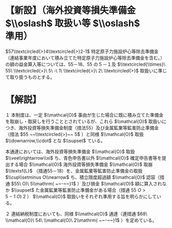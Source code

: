 # 【新設】（海外投資等損失準備金 $\\oslash$ 取扱い等 $\\oslash$ 準用）

$57\\textcircled{>}4\\textcircled{>}2-1$ 特定原子力施設炉心等除去準備金（連結事業年度において積み立てた特定原子力施設炉心等除去準備金を含む。）の額の益金算入等については、55－18、55 の５－１及 $\\textcircled{\\times}\ 55\ \\textcircled{>}\ 5\ -\ 1\ \\textcircled{>}\ 2\ \\textcircled{>}$ 取扱いに準じて取り扱うものとする。

# 【解説】

１ 本制度は、一定 $\\mathcal{O}$ 事由が生じた場合に既に積み立てた準備金を取崩し・取戻しを行うこととされているが、これら $\\mathcal{O}$ 取扱いにつき、海外投資等損失準備金制度（措法55）及び金属鉱業等鉱害防止準備金（措法 $55 ~~\\textcircled{>}~~ 5$ ）と同様 $\\mathcal{O}$ 取扱 $\\downarrow,\\cdot$ とな $\\supset$ ている。

本通達においては、海外投資等損失準備金 $\\mathcal{O}$ 取扱 $\\vee\\rightarrow\\xi$ ち、青色申告書以外 $\\mathcal{O}$ 確定申告書等を提出する場合 $\\mathcal{O}$ 海外投資等損失準備金 $\\mathcal{O}$ 取崩 $\\textsf{L}$ （措通55－18）を、金属鉱業等鉱害防止準備金の取扱 $\\cup\\setminus O\\nearrow$ ち、積立限度超過額 $\\mathcal{O}$ 認容（措通 $55\ O)\ 5\\mathrm{ ~~-~~}1$ ）及び損金 $\\mathcal{O}$ 額に算入されなか $\\supset$ た金属鉱業等鉱害防止準備金がある場合（措通 $55\ O>5\ -\ 1\ O)\ 2$ ） $\\mathcal{O}$ 取扱いをそれぞれ準用する旨を明らかにしている。

２ 連結納税制度においても、同様 $\\mathcal{O}$ 通達（連措通 $68\ \\mathcal{O}\ 54\ \\mathcal{O}\ 2\\mathrm{ ~~-~~}1$ ）を定めている。